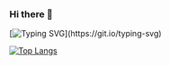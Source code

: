 ### Hi there 👋
[![Typing SVG](https://readme-typing-svg.herokuapp.com?size=24&width=600&lines=Welcome+To+Leotta+Github+Profile..)](https://git.io/typing-svg)

[![Top Langs](https://github-readme-stats.vercel.app/api/top-langs/?leotta=anuraghazra&layout=compact)](https://github.com/anuraghazra/github-readme-stats)
<!--
**leotta/leotta** is a ✨ _special_ ✨ repository because its `README.md` (this file) appears on your GitHub profile.

Here are some ideas to get you started:

- 🔭 I’m currently working on ...
- 🌱 I’m currently learning ...
- 👯 I’m looking to collaborate on ...
- 🤔 I’m looking for help with ...
- 💬 Ask me about ...
- 📫 How to reach me: ...
- 😄 Pronouns: ...
- ⚡ Fun fact: ...
-->

